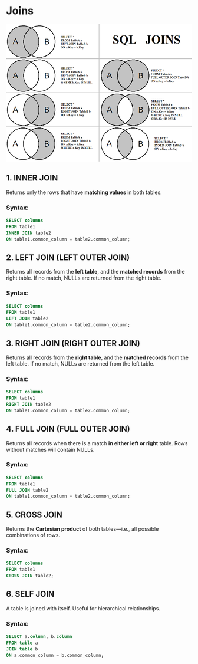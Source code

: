 
# Joins 

![Joins](./joins.png)

## 1. INNER JOIN

Returns only the rows that have **matching values** in both tables.
###  **Syntax**:

```sql
SELECT columns
FROM table1
INNER JOIN table2
ON table1.common_column = table2.common_column;
```

## 2. LEFT JOIN (LEFT OUTER JOIN)

Returns all records from the **left table**, and the **matched records** from the right table. If no match, NULLs are returned from the right table.

### **Syntax**:

```sql
SELECT columns
FROM table1
LEFT JOIN table2
ON table1.common_column = table2.common_column;
```
## 3. RIGHT JOIN (RIGHT OUTER JOIN)

Returns all records from the **right table**, and the **matched records** from the left table. If no match, NULLs are returned from the left table.

### **Syntax**:

```sql
SELECT columns
FROM table1
RIGHT JOIN table2
ON table1.common_column = table2.common_column;
```

## 4. FULL JOIN (FULL OUTER JOIN)

Returns all records when there is a match **in either left or right** table. Rows without matches will contain NULLs.

### **Syntax**:

```sql
SELECT columns
FROM table1
FULL JOIN table2
ON table1.common_column = table2.common_column;
```

## 5. CROSS JOIN

Returns the **Cartesian product** of both tables—i.e., all possible combinations of rows.

### **Syntax**:

```sql
SELECT columns
FROM table1
CROSS JOIN table2;
```

## 6. SELF JOIN

A table is joined with itself. Useful for hierarchical relationships.

### **Syntax**:

```sql
SELECT a.column, b.column
FROM table a
JOIN table b
ON a.common_column = b.common_column;
```
